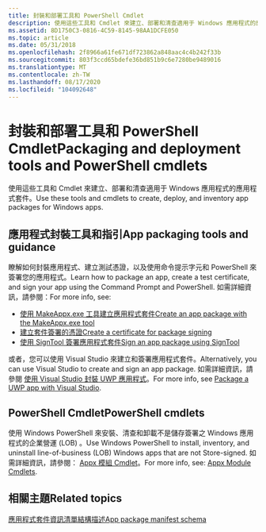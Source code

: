 ```yaml
---
title: 封裝和部署工具和 PowerShell Cmdlet
description: 使用這些工具和 Cmdlet 來建立、部署和清查適用于 Windows 應用程式的應用程式套件。
ms.assetid: 8D1750C3-0816-4C59-8145-98AA1DCFE050
ms.topic: article
ms.date: 05/31/2018
ms.openlocfilehash: 2f8966a61fe671df723862a848aac4c4b242f33b
ms.sourcegitcommit: 803f3ccd65bdefe36bd851b9c6e7280be9489016
ms.translationtype: MT
ms.contentlocale: zh-TW
ms.lasthandoff: 08/17/2020
ms.locfileid: "104092648"
---
```

# <a name="packaging-and-deployment-tools-and-powershell-cmdlets"></a><span data-ttu-id="174e4-103">封裝和部署工具和 PowerShell Cmdlet</span><span class="sxs-lookup"><span data-stu-id="174e4-103">Packaging and deployment tools and PowerShell cmdlets</span></span>

<span data-ttu-id="174e4-104">使用這些工具和 Cmdlet 來建立、部署和清查適用于 Windows 應用程式的應用程式套件。</span><span class="sxs-lookup"><span data-stu-id="174e4-104">Use these tools and cmdlets to create, deploy, and inventory app packages for Windows apps.</span></span>

## <a name="app-packaging-tools-and-guidance"></a><span data-ttu-id="174e4-105">應用程式封裝工具和指引</span><span class="sxs-lookup"><span data-stu-id="174e4-105">App packaging tools and guidance</span></span>

<span data-ttu-id="174e4-106">瞭解如何封裝應用程式、建立測試憑證，以及使用命令提示字元和 PowerShell 來簽署您的應用程式。</span><span class="sxs-lookup"><span data-stu-id="174e4-106">Learn how to package an app, create a test certificate, and sign your app using the Command Prompt and PowerShell.</span></span> <span data-ttu-id="174e4-107">如需詳細資訊，請參閱：</span><span class="sxs-lookup"><span data-stu-id="174e4-107">For more info, see:</span></span>

-   [<span data-ttu-id="174e4-108">使用 MakeAppx.exe 工具建立應用程式套件</span><span class="sxs-lookup"><span data-stu-id="174e4-108">Create an app package with the MakeAppx.exe tool</span></span>](/windows/msix/package/create-app-package-with-makeappx-tool)
-   [<span data-ttu-id="174e4-109">建立套件簽署的憑證</span><span class="sxs-lookup"><span data-stu-id="174e4-109">Create a certificate for package signing</span></span>](/windows/msix/package/create-certificate-package-signing)
-   [<span data-ttu-id="174e4-110">使用 SignTool 簽署應用程式套件</span><span class="sxs-lookup"><span data-stu-id="174e4-110">Sign an app package using SignTool</span></span>](/windows/msix/package/sign-app-package-using-signtool)

<span data-ttu-id="174e4-111">或者，您可以使用 Visual Studio 來建立和簽署應用程式套件。</span><span class="sxs-lookup"><span data-stu-id="174e4-111">Alternatively, you can use Visual Studio to create and sign an app package.</span></span> <span data-ttu-id="174e4-112">如需詳細資訊，請參閱 [使用 Visual Studio 封裝 UWP 應用程式](/windows/msix/package/packaging-uwp-apps)。</span><span class="sxs-lookup"><span data-stu-id="174e4-112">For more info, see [Package a UWP app with Visual Studio](/windows/msix/package/packaging-uwp-apps).</span></span>

## <a name="powershell-cmdlets"></a><span data-ttu-id="174e4-113">PowerShell Cmdlet</span><span class="sxs-lookup"><span data-stu-id="174e4-113">PowerShell cmdlets</span></span>

<span data-ttu-id="174e4-114">使用 Windows PowerShell 來安裝、清查和卸載不是儲存簽署之 Windows 應用程式的企業營運 (LOB) 。</span><span class="sxs-lookup"><span data-stu-id="174e4-114">Use Windows PowerShell to install, inventory, and uninstall line-of-business (LOB) Windows apps that are not Store-signed.</span></span> <span data-ttu-id="174e4-115">如需詳細資訊，請參閱： [Appx 模組 Cmdlet](/powershell/module/appx/index?view=win10-ps)。</span><span class="sxs-lookup"><span data-stu-id="174e4-115">For more info, see: [Appx Module Cmdlets](/powershell/module/appx/index?view=win10-ps).</span></span>

## <a name="related-topics"></a><span data-ttu-id="174e4-116">相關主題</span><span class="sxs-lookup"><span data-stu-id="174e4-116">Related topics</span></span>

<dl> <dt>

[<span data-ttu-id="174e4-117">應用程式套件資訊清單結構描述</span><span class="sxs-lookup"><span data-stu-id="174e4-117">App package manifest schema</span></span>](/uwp/schemas/appxpackage/appx-package-manifest)
</dt> </dl>

 

 